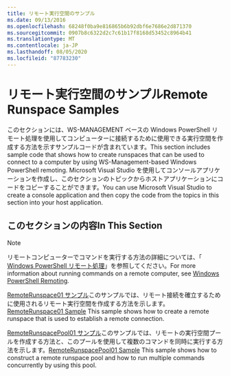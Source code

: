 ```yaml
---
title: リモート実行空間のサンプル
ms.date: 09/13/2016
ms.openlocfilehash: 68248f0ba9e816865b6b92dbf6e7686e2d871370
ms.sourcegitcommit: 0907b8c6322d2c7c61b17f8168d53452c8964b41
ms.translationtype: MT
ms.contentlocale: ja-JP
ms.lasthandoff: 08/05/2020
ms.locfileid: "87783230"
---
```

# <a name="remote-runspace-samples"></a><span data-ttu-id="bcdb7-102">リモート実行空間のサンプル</span><span class="sxs-lookup"><span data-stu-id="bcdb7-102">Remote Runspace Samples</span></span>

<span data-ttu-id="bcdb7-103">このセクションには、WS-MANAGEMENT ベースの Windows PowerShell リモート処理を使用してコンピューターに接続するために使用できる実行空間を作成する方法を示すサンプルコードが含まれています。</span><span class="sxs-lookup"><span data-stu-id="bcdb7-103">This section includes sample code that shows how to create runspaces that can be used to connect to a computer by using WS-Management-based Windows PowerShell remoting.</span></span> <span data-ttu-id="bcdb7-104">Microsoft Visual Studio を使用してコンソールアプリケーションを作成し、このセクションのトピックからホストアプリケーションにコードをコピーすることができます。</span><span class="sxs-lookup"><span data-stu-id="bcdb7-104">You can use Microsoft Visual Studio to create a console application and then copy the code from the topics in this section into your host application.</span></span>

## <a name="in-this-section"></a><span data-ttu-id="bcdb7-105">このセクションの内容</span><span class="sxs-lookup"><span data-stu-id="bcdb7-105">In This Section</span></span>

> [!NOTE]
> <span data-ttu-id="bcdb7-106">リモートコンピューターでコマンドを実行する方法の詳細については、「 [Windows PowerShell リモート処理](/previous-versions/ms714644(v=vs.85))」を参照してください。</span><span class="sxs-lookup"><span data-stu-id="bcdb7-106">For more information about running commands on a remote computer, see [Windows PowerShell Remoting](/previous-versions/ms714644(v=vs.85)).</span></span>

 <span data-ttu-id="bcdb7-107">[RemoteRunspace01 サンプル](./remoterunspace01-sample.md)このサンプルでは、リモート接続を確立するために使用されるリモート実行空間を作成する方法を示します。</span><span class="sxs-lookup"><span data-stu-id="bcdb7-107">[RemoteRunspace01 Sample](./remoterunspace01-sample.md) This sample shows how to create a remote runspace that is used to establish a remote connection.</span></span>

 <span data-ttu-id="bcdb7-108">[RemoteRunspacePool01 サンプル](./remoterunspacepool01-sample.md)このサンプルでは、リモートの実行空間プールを作成する方法と、このプールを使用して複数のコマンドを同時に実行する方法を示します。</span><span class="sxs-lookup"><span data-stu-id="bcdb7-108">[RemoteRunspacePool01 Sample](./remoterunspacepool01-sample.md) This sample shows how to construct a remote runspace pool and how to run multiple commands concurrently by using this pool.</span></span>
